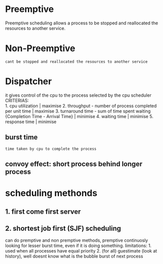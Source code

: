 # Preemptive
Preemptive scheduling allows a process to be stopped and reallocated the resources to another service.

# Non-Preemptive
    
    cant be stopped and reallocated the resources to another service

# Dispatcher
  it gives control of the cpu to the process selected by the cpu scheduler
  CRITERIAS:   
    1. cpu utilization | maximise
    2. throughput - number of process completed per unit time | maximise
    3. turnaround time - sum of time spent waiting {Completion Time - Arrival Time} | minimise
    4. waiting time | minimise
    5. response time | minimise

## burst time
    time taken by cpu to complete the process

## convoy effect: short process behind longer process



# scheduling methonds

## 1. first come first server

## 2. shortest job first (SJF) scheduling
can do premptive and non premptive methods, premptive continuosly looking for lesser burst time, even if it is doing something.
<notesfromfile>
limitations:
    1. used when all processes have equal priority
    2. (for all) guestimate (look at history), well doesnt know what is the bubble burst of next process
